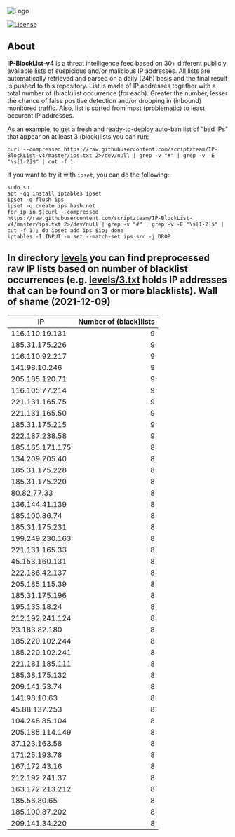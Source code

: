 ![Logo](https://i.imgur.com/PyKLAe7.png)

[![License](https://img.shields.io/badge/license-The_Unlicense-red.svg)](https://unlicense.org/)

About
----

**IP-BlockList-v4** is a threat intelligence feed based on 30+ different publicly available [lists](https://github.com/stamparm/maltrail) of suspicious and/or malicious IP addresses. All lists are automatically retrieved and parsed on a daily (24h) basis and the final result is pushed to this repository. List is made of IP addresses together with a total number of (black)list occurrence (for each). Greater the number, lesser the chance of false positive detection and/or dropping in (inbound) monitored traffic. Also, list is sorted from most (problematic) to least occurent IP addresses.

As an example, to get a fresh and ready-to-deploy auto-ban list of "bad IPs" that appear on at least 3 (black)lists you can run:

```
curl --compressed https://raw.githubusercontent.com/scriptzteam/IP-BlockList-v4/master/ips.txt 2>/dev/null | grep -v "#" | grep -v -E "\s[1-2]$" | cut -f 1
```

If you want to try it with `ipset`, you can do the following:

```
sudo su
apt -qq install iptables ipset
ipset -q flush ips
ipset -q create ips hash:net
for ip in $(curl --compressed https://raw.githubusercontent.com/scriptzteam/IP-BlockList-v4/master/ips.txt 2>/dev/null | grep -v "#" | grep -v -E "\s[1-2]$" | cut -f 1); do ipset add ips $ip; done
iptables -I INPUT -m set --match-set ips src -j DROP
```

In directory [levels](levels) you can find preprocessed raw IP lists based on number of blacklist occurrences (e.g. [levels/3.txt](levels/3.txt) holds IP addresses that can be found on 3 or more blacklists).
Wall of shame (2021-12-09)
----

|IP|Number of (black)lists|
|---|--:|
116.110.19.131|9
185.31.175.226|9
116.110.92.217|9
141.98.10.246|9
205.185.120.71|9
116.105.77.214|9
221.131.165.75|9
221.131.165.50|9
185.31.175.215|9
222.187.238.58|9
185.165.171.175|8
134.209.205.40|8
185.31.175.228|8
185.31.175.220|8
80.82.77.33|8
136.144.41.139|8
185.100.86.74|8
185.31.175.231|8
199.249.230.163|8
221.131.165.33|8
45.153.160.131|8
222.186.42.137|8
205.185.115.39|8
185.31.175.196|8
195.133.18.24|8
212.192.241.124|8
23.183.82.180|8
185.220.102.244|8
185.220.102.241|8
221.181.185.111|8
185.38.175.132|8
209.141.53.74|8
141.98.10.63|8
45.88.137.253|8
104.248.85.104|8
205.185.114.149|8
37.123.163.58|8
171.25.193.78|8
167.172.43.16|8
212.192.241.37|8
163.172.213.212|8
185.56.80.65|8
185.100.87.202|8
209.141.34.220|8
